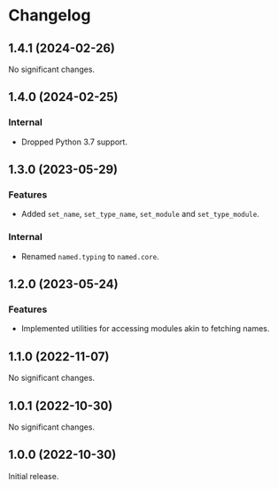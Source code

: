 # Changelog

<!-- changelogging: start -->

## 1.4.1 (2024-02-26)

No significant changes.

## 1.4.0 (2024-02-25)

### Internal

- Dropped Python 3.7 support.

## 1.3.0 (2023-05-29)

### Features

- Added `set_name`, `set_type_name`, `set_module` and `set_type_module`.

### Internal

- Renamed `named.typing` to `named.core`.

## 1.2.0 (2023-05-24)

### Features

- Implemented utilities for accessing modules akin to fetching names.

## 1.1.0 (2022-11-07)

No significant changes.

## 1.0.1 (2022-10-30)

No significant changes.

## 1.0.0 (2022-10-30)

Initial release.
